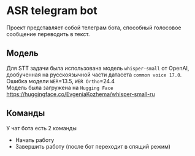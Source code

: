 # ASR telegram bot
Проект представляет собой телеграм бота, способный голосовое сообщение переводить в текст.

## Модель
Для STT задачи была использована модель `whisper-small` от OpenAI, дообученная на русскоязычной части датасета `common voice 17.0`. <br>
Ошибка модели `WER`=13.5, `WER Ortho`=24.4 <br>
Модель была загружена на `Hugging Face` https://huggingface.co/EvgeniaKozhema/whisper-small-ru

## Команды
У чат бота есть 2 команды
- Начать работу
- Завершить работу (после бот переходит в спящий режим)



